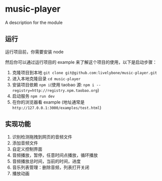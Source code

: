 # music-player

A description for the module

## 运行
运行项目前，你需要安装 node

然后你可以通过运行项目的 example 来了解这个项目的使用，以下是启动步骤：

1. 克隆项目到本地 `git clone git@github.com:livelybone/music-player.git`
2. 进入本地克隆目录 `cd music-player`
3. 安装项目依赖 `npm i`(使用 taobao 源: `npm i --registry=http://registry.npm.taobao.org`)
4. 启动服务 `npm run dev`
5. 在你的浏览器看 example (地址通常是 `http://127.0.0.1:3000/examples/test.html`)

## 实现功能
1. 识别检测拖拽到网页的音频文件
2. 添加音频文件
2. 自定义控制界面
1. 音频播放，暂停，任意时间点播放，循环播放
1. 音频播放总时间，当前的时间，进度
5. 音乐列表管理：删除音频，列表打开关闭
6. 播放动画
